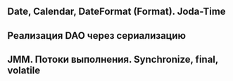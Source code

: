 Date, Calendar, DateFormat (Format). Joda-Time
----------------------------------------------


Реализация DAO через сериализацию
---------------------------------


JMM. Потоки выполнения. Synchronize, final, volatile
----------------------------------------------------